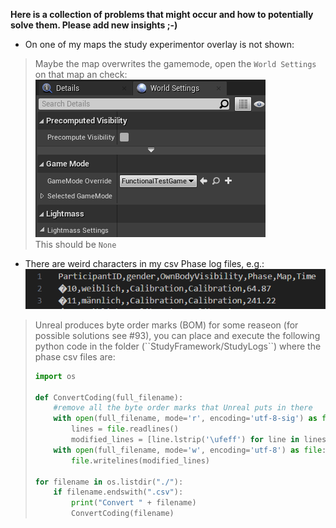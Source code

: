 **Here is a collection of problems that might occur and how to potentially solve them. Please add new insights ;-)**

* On one of my maps the study experimentor overlay is not shown:
> Maybe the map overwrites the gamemode, open the ``World Settings`` on that map an check:<br>
    ![image](uploads/ccd972b6457aa6c348f9fc1df856be1a/image.png)<br>
     This should be ``None``

* There are weird characters in my csv Phase log files, e.g.:<br>
![image](uploads/9bfe9b5e7837180dec2719a41571cc88/image.png)
<blockquote>
Unreal produces byte order marks (BOM) for some reaseon (for possible solutions see #93), you can place and execute the following python code in the folder (``StudyFramework/StudyLogs``) where the phase csv files are:


```python
import os

def ConvertCoding(full_filename):
    #remove all the byte order marks that Unreal puts in there
    with open(full_filename, mode='r', encoding='utf-8-sig') as file:
        lines = file.readlines()
        modified_lines = [line.lstrip('\ufeff') for line in lines]
    with open(full_filename, mode='w', encoding='utf-8') as file:
        file.writelines(modified_lines)

for filename in os.listdir("./"):
    if filename.endswith(".csv"): 
        print("Convert " + filename)
        ConvertCoding(filename)

```
</blockquote>